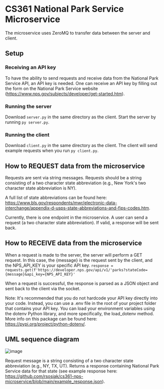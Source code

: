# CS361 National Park Service Microservice

The microservice uses ZeroMQ to transfer data between the server and client.

## Setup

### Receiving an API key
To have the ability to send requests and receive data from the National Park Service API, an API key is needed. One can receive an API key by filling out the form on the National Park Service website (https://www.nps.gov/subjects/developer/get-started.htm).

### Running the server
Download `server.py` in the same directory as the client. Start the server by running `py server.py`.

### Running the client
Download `client.py` in the same directory as the client. The client will send example requests when you run `py client.py`.

## How to REQUEST data from the microservice
Requests are sent via string messages. Requests should be a string consisting of a two character state abbreviation (e.g., New York's two character state abbreviation is NY). 

A full list of state abbreviations can be found here: https://www.bls.gov/respondents/mwr/electronic-data-interchange/appendix-d-usps-state-abbreviations-and-fips-codes.htm.

Currently, there is one endpoint in the microservice. A user can send a request (a two character state abbreviation). If valid, a response will be sent back.

## How to RECEIVE data from the microservice

When a request is made to the server, the server will perform a GET request. In this case, the {message} is the request sent by the client, and the NPS_API_KEY is your specific API key.
`
  response = requests.get(f'https://developer.nps.gov/api/v1/'parks?stateCode={message}&api_key={NPS_API_KEY}'
`

When a request is successful, the response is parsed as a JSON object and sent back to the client via the socket.

Note: It's recommended that you do not hardcode your API key directly into your code. Instead, you can use a .env file in the root of your project folder that contains your API key. You can load your environment variables using the dotenv Python library, and more specifically, the load_dotenv method. More info on this package can be found here: https://pypi.org/project/python-dotenv/.

## UML sequence diagram

![image](https://user-images.githubusercontent.com/47833214/235327739-038d99b2-1c9a-41a8-a769-c66f56874b6e.png)

Request message is a string consisting of a two character state abbreviation (e.g., NY, TX, UT).
Returns a response containing National Park Service data for that state (see example response here: https://github.com/rsosiak/cs361-nps-microservice/blob/main/example_response.json).
